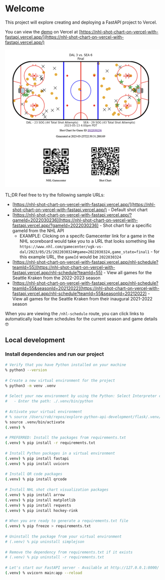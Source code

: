# Welcome
This project will explore creating and deploying a FastAPI project to Vercel.

You can view the [demo](https://nhl-shot-chart-on-vercel-with-fastapi.vercel.app/) on Vercel at [https://nhl-shot-chart-on-vercel-with-fastapi.vercel.app/](https://nhl-shot-chart-on-vercel-with-fastapi.vercel.app/)

![](./__screenshots__/01.png)

TL;DR Feel free to try the following sample URLs:

- [https://nhl-shot-chart-on-vercel-with-fastapi.vercel.app/](https://nhl-shot-chart-on-vercel-with-fastapi.vercel.app/) - Default shot chart
- [https://nhl-shot-chart-on-vercel-with-fastapi.vercel.app/?gameId=2022030236](https://nhl-shot-chart-on-vercel-with-fastapi.vercel.app/?gameId=2022030236) - Shot chart for a specific gameId from the NHL API
  - EXAMPLE: Clicking on a specifc Gamecenter link for a game in the NHL scoreboard would take you to a URL that looks something like `https://www.nhl.com/gamecenter/vgk-vs-dal/2023/05/25/2022030324#game=2022030324,game_state=final1` - for this example URL, the `gameId` would be `2022030324`
- [https://nhl-shot-chart-on-vercel-with-fastapi.vercel.app/nhl-schedule?teamId=55](https://nhl-shot-chart-on-vercel-with-fastapi.vercel.app/nhl-schedule?teamId=55) - View all games for the Seattle Kraken from the 2022-2023 season
- [https://nhl-shot-chart-on-vercel-with-fastapi.vercel.app/nhl-schedule?teamId=55&seasonId=20212022](https://nhl-shot-chart-on-vercel-with-fastapi.vercel.app/nhl-schedule?teamId=55&seasonId=20212022) - View all games for the Seattle Kraken from their inaugural 2021-2022 season

When you are viewing the `/nhl-schedule` route, you can click links to automatically load team schedules for the current season and game details 🤓

## Local development

### Install dependencies and run our project

```sh
# Verify that you have Python installed on your machine
% python3 --version

# Create a new virtual environment for the project
% python3 -m venv .venv

# Select your new environment by using the Python: Select Interpreter command in VS Code
#   - Enter the path: ./.venv/bin/python

# Activate your virtual environment
# % source /Users/rob/repos/explore-python-api-development/flask/.venv/bin/activate
% source .venv/bin/activate
(.venv) %

# PREFERRED: Install the packages from requirements.txt
(.venv) % pip install -r requirements.txt

# Install Python packages in a virtual environment
(.venv) % pip install fastapi
(.venv) % pip install uvicorn

# Install QR code packages
(.venv) % pip install qrcode

# Install NHL shot chart visualization packages
(.venv) % pip install arrow
(.venv) % pip install matplotlib
(.venv) % pip install requests
(.venv) % pip install hockey-rink

# When you are ready to generate a requirements.txt file
(.venv) % pip freeze > requirements.txt

# Uninstall the package from your virtual environment
# (.venv) % pip uninstall simplejson

# Remove the dependency from requirements.txt if it exists
# (.venv) % pip uninstall -r requirements.txt

# Let's start our FastAPI server - Available at http://127.0.0.1:8000/
(.venv) % uvicorn main:app --reload
```
